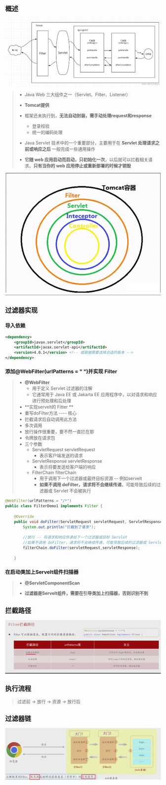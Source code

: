 ## 概述

![1726188374320](安全_请求拦截_过滤器Filter.assets/1726188374320.png)



> - Java Web 三大组件之一（Servlet、Filter、Listener）
>
> - **Tomcat提供**
>- 框架还未执行到，**无法自动封装，需手动处理request和response**
>     - 登录校验
>     - 统一的编码处理
>   
>- Java Servlet 技术中的一个重要部分，主要用于在   **Servlet 处理请求之前或响应之后**    一般完成一些通用操作
> 
>- **它随 web 应用启动而启动，只初始化一次**，以后就可以拦截相关请求。**只有当你的 web 应用停止或重新部署的时候才销毁**

![1726210454061](安全_请求拦截_过滤器Filter.assets/1726210454061.png)



## 过滤器实现

### 导入依赖

```xml
<dependency>
    <groupId>javax.servlet</groupId>
    <artifactId>javax.servlet-api</artifactId>
    <version>4.0.1</version> <!-- 或根据需要选择合适的版本 -->
</dependency>
```



### 添加@WebFilter(urlPatterns = " ")并实现 Filter

> - **@WebFilter**
>   - 用于定义 Servlet 过滤器的注解
>   - 它通常用于 Java EE 或 Jakarta EE 应用程序中，以对请求和响应进行预处理和后处理
> - **实现servelt的 Fitter **
> -  重写doFilter方法 ---- 核心
>   - 拦截请求后自动调用此方法
>   - 多次调用
>   - 放行操作很重要，要不然一直拦在那
>   - 令牌放在请求包
> - 三个参数
>   - ServletRequest servletRequest
>     - 表示客户端发送的请求
>   - ServletResponse servletResponse
>     - 表示将要发送给客户端的响应
>   - FilterChain filterChain
>     - 用于调用下一个过滤器或最终目标资源  --  例如servelt
>     - **如果不调用 doFilter，请求将不会继续传递**，可能导致后续的过滤器或 Servlet 不会被执行

```java
@WebFilter(urlPatterns = "/*")
public class FilterDemo1 implements Filter {
 
    @Override
    public void doFilter(ServletRequest servletRequest, ServletResponse servletResponse, FilterChain filterChain) throws IOException, ServletException {
        System.out.println("拦截到了请求");
        
        //放行 -- 将请求和响应传递给下一个过滤器或目标 Servlet
        //如果不调用 doFilter，请求将不会继续传递，可能导致后续的过滤器或 Servlet 不会被执行
        filterChain.doFilter(servletRequest,servletResponse);
 
    }
```



### 在启动类加上Servelt组件扫描器

> - **@ServletComponentScan**
>
> - **过滤器是Servelt组件，需要在引导类加上扫描器，否则识别不到**



## 拦截路径

![1726199007324](安全_请求拦截_过滤器Filter.assets/1726199007324.png)



## 执行流程

> 过滤前 -> 放行 -> 资源 -> 放行后



## 过滤器链

![1726199020336](安全_请求拦截_过滤器Filter.assets/1726199020336.png)